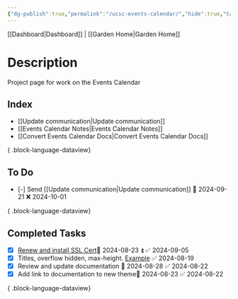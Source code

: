 ```yaml
---
{"dg-publish":true,"permalink":"/ucsc-events-calendar/","hide":true,"tags":["work"],"noteIcon":"","created":"2024-07-12T10:25:43.808-07:00","updated":"2024-10-03T11:19:44.033-07:00"}
---
```


[[Dashboard\|Dashboard]] | [[Garden Home\|Garden Home]] 

# Description
Project page for work on the Events Calendar


## Index
- [[Update communication\|Update communication]]
- [[Events Calendar Notes\|Events Calendar Notes]]
- [[Convert Events Calendar Docs\|Convert Events Calendar Docs]]

{ .block-language-dataview}

## To Do
- [-] Send [[Update communication\|Update communication]] 📅 2024-09-21 ❌ 2024-10-01

{ .block-language-dataview}
## Completed Tasks
- [x] [Renew and install SSL Cert](https://trello.com/c/eSdQuVHO)📅 2024-08-23 ⏫ ✅ 2024-09-05
- [x] Titles, overflow hidden, max-height. [Example](https://calendar.ucsc.edu/event/materials-and-devices-for-brain-inspired-computing-a-future-of-semiconductor-workshop) ✅ 2024-08-19
- [x] Review and update documentation 📅 2024-08-28 ✅ 2024-08-22
- [x] Add link to documentation to new theme📅 2024-08-23 ✅ 2024-08-22

{ .block-language-dataview}